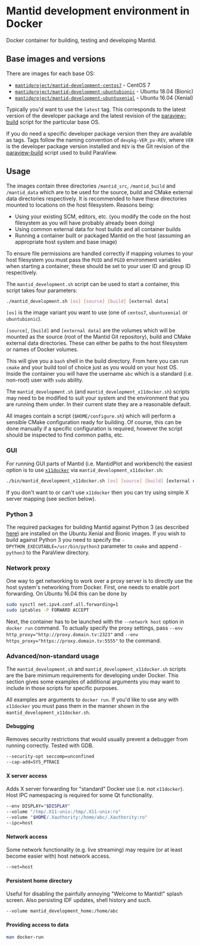 # Mantid development environment in Docker

Docker container for building, testing and developing Mantid.

## Base images and versions

There are images for each base OS:

- [`mantidproject/mantid-development-centos7`](https://hub.docker.com/r/mantidproject/mantid-development-centos7/) - CentOS 7
- [`mantidproject/mantid-development-ubuntubionic`](https://hub.docker.com/r/mantidproject/mantid-development-ubuntubionic/) - Ubuntu 18.04 (Bionic)
- [`mantidproject/mantid-development-ubuntuxenial`](https://hub.docker.com/r/mantidproject/mantid-development-ubuntuxenial/) - Ubuntu 16.04 (Xenial)

Typically you'd want to use the `latest` tag.
This corresponds to the latest version of the developer package and the latest revision of the [paraview-build](https://github.com/mantidproject/paraview-build) script for the particular base OS.

If you do need a specific developer package version then they are available as tags.
Tags follow the naming convention of `devpkg-VER_pv-REV`, where `VER` is the developer package version installed and `REV` is the Git revision of the [paraview-build](https://github.com/mantidproject/paraview-build) script used to build ParaView.

## Usage

The images contain three directories `/mantid_src`, `/mantid_build` and `/mantid_data` which are to be used for the source, build and CMake external data directories respectively.
It is recommended to have these directories mounted to locations on the host filesystem. Reasons being:

- Using your existing SCM, editors, etc. (you modify the code on the host filesystem as you will have probably already been doing)
- Using common external data for host builds and all container builds
- Running a container built or packaged Mantid on the host (assuming an appropriate host system and base image)

To ensure file permissions are handled correctly if mapping volumes to your host filesystem you must pass the `PUID` and `PGID` environment variables when starting a container, these should be set to your user ID and group ID respectively.

The `mantid_development.sh` script can be used to start a container, this script takes four parameters:
```sh
./mantid_development.sh [os] [source] [build] [external data]
```

`[os]` is the image variant you want to use (one of `centos7`, `ubuntuxenial` or `ubuntubionic`).

`[source]`, `[build]` and `[external data]` are the volumes which will be mounted as the source (root of the Mantid Git repository), build and CMake external data directories.
These can either be paths to the host filesystem or names of Docker volumes.

This will give you a `bash` shell in the build directory.
From here you can run `cmake` and your build tool of choice just as you would on your host OS.
Inside the container you will have the username `abc` which is a standard (i.e. non-root) user with `sudo` ability.

The `mantid_development.sh` (and `mantid_development_x11docker.sh`) scripts may need to be modified to suit your system and the environment that you are running them under.
In their current state they are a reasonable default.

All images contain a script (`$HOME/configure.sh`) which will perform a sensible CMake configuration ready for building.
Of course, this can be done manually if a specific configuration is required, however the script should be inspected to find common paths, etc.

### GUI

For running GUI parts of Mantid (i.e. MantidPlot and workbench) the easiest option is to use [`x11docker`](https://github.com/mviereck/x11docker) via `mantid_development_x11docker.sh`:
```sh
./bin/mantid_development_x11docker.sh [os] [source] [build] [external data] [cmd]
```

If you don't want to or can't use `x11docker` then you can try using simple X server mapping (see section below).

### Python 3

The required packages for building Mantid against Python 3 (as described [here](http://developer.mantidproject.org/Python3.html#id2)) are installed on the Ubuntu Xenial and Bionic images.
If you wish to build against Python 3 you need to specify the `-DPYTHON_EXECUTABLE=/usr/bin/python3` parameter to `cmake` and append `-python3` to the ParaView directory.

### Network proxy

One way to get networking to work over a proxy server is to directly use the host system's networking from Docker.
First, one needs to enable port forwarding.
On Ubuntu 16.04 this can be done by
```sh
sudo sysctl net.ipv4.conf.all.forwarding=1
sudo iptables -P FORWARD ACCEPT
```

Next, the container has to be launched with the `--network host` option in `docker run` command.
To actually specify the proxy settings, pass `--env http_proxy="http://proxy.domain.tv:2323"` and `--env https_proxy="https://proxy.domain.tv:5555"` to the command.

### Advanced/non-standard usage

The `mantid_development.sh` and `mantid_development_x11docker.sh` scripts are the bare minimum requirements for developing under Docker.
This section gives some examples of additional arguments you may want to include in those scripts for specific purposes.

All examples are arguments to `docker run`.
If you'd like to use any with `x11docker` you must pass them in the manner shown in the `mantid_development_x11docker.sh`.

#### Debugging

Removes security restrictions that would usually prevent a debugger from running correctly.
Tested with GDB.

```sh
--security-opt seccomp=unconfined
--cap-add=SYS_PTRACE
```

#### X server access

Adds X server forwarding for "standard" Docker use (i.e. not `x11docker`).
Host IPC namespacing is required for some Qt functionality.

```sh
--env DISPLAY="$DISPLAY"
--volume "/tmp/.X11-unix:/tmp/.X11-unix:ro"
--volume "$HOME/.Xauthority:/home/abc/.Xauthority:ro"
--ipc=host
```

#### Network access

Some network functionality (e.g. live streaming) may require (or at least become easier with) host network access.

```sh
--net=host
```

#### Persistent home directory

Useful for disabling the painfully annoying "Welcome to Mantid!" splash screen.
Also persisting IDF updates, shell history and such.

```sh
--volume mantid_development_home:/home/abc
```

#### Providing access to data

```sh
man docker-run
```
